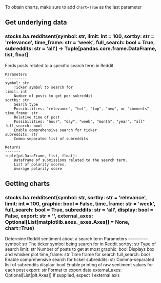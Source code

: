 To obtain charts, make sure to add `chart=True` as the last parameter

## Get underlying data
### stocks.ba.redditsent(symbol: str, limit: int = 100, sortby: str = 'relevance', time_frame: str = 'week', full_search: bool = True, subreddits: str = 'all') -> Tuple[pandas.core.frame.DataFrame, list, float]

Finds posts related to a specific search term in Reddit

    Parameters
    ----------
    symbol: str
        Ticker symbol to search for
    limit: int
        Number of posts to get per subreddit
    sortby: str
        Search type
        Possibilities: "relevance", "hot", "top", "new", or "comments"
    time_frame: str
        Relative time of post
        Possibilities: "hour", "day", "week", "month", "year", "all"
    full_search: bool
        Enable comprehensive search for ticker
    subreddits: str
        Comma-separated list of subreddits

    Returns
    -------
    tuple[pd.DataFrame, list, float]:
        Dataframe of submissions related to the search term,
        List of polarity scores,
        Average polarity score

## Getting charts
### stocks.ba.redditsent(symbol: str, sortby: str = 'relevance', limit: int = 100, graphic: bool = False, time_frame: str = 'week', full_search: bool = True, subreddits: str = 'all', display: bool = False, export: str = '', external_axes: Optional[List[matplotlib.axes._axes.Axes]] = None, chart=True)

Determine Reddit sentiment about a search term
    Parameters
    ----------
    symbol: str
        The ticker symbol being search for in Reddit
    sortby: str
        Type of search
    limit: str
        Number of posts to get at most
    graphic: bool
        Displays box and whisker plot
    time_frame: str
        Time frame for search
    full_search: bool
        Enable comprehensive search for ticker
    subreddits: str
        Comma-separated list of subreddits
    display: bool
        Enable printing of raw sentiment values for each post
    export: str
        Format to export data
    external_axes: Optional[List[plt.Axes]]
        If supplied, expect 1 external axis
